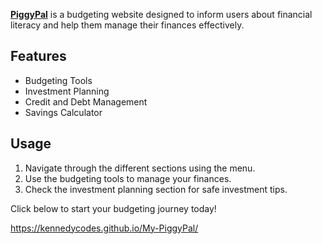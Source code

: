 **[PiggyPal]([url](https://kennedycodes.github.io/My-PiggyPal/))** is a budgeting website designed to inform users about financial literacy and help them manage their finances effectively.

## Features
- Budgeting Tools
- Investment Planning
- Credit and Debt Management
- Savings Calculator

## Usage
1. Navigate through the different sections using the menu.
2. Use the budgeting tools to manage your finances.
3. Check the investment planning section for safe investment tips.

Click below to start your budgeting journey today!

https://kennedycodes.github.io/My-PiggyPal/ 
